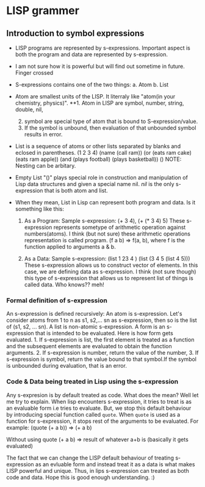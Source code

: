 # LISP grammer

## Introduction to symbol expressions

* LISP programs are represented by s-expressions. Important aspect is both the program and data are represented by s-expression.

* I am not sure how it is powerful but will find out sometime in future. Finger crossed

* S-expressions contains one of the two things:
  a. Atom
  b. List

* Atom are smallest units of the LISP. It literraly like "atom(in your chemistry, physics)".
  **1. Atom in LISP are symbol, number, string, double, nil,

  2. symbol are special type of atom that is bound to S-expression/value.
  3. If the symbol is unbound, then evaluation of that unbounded symbol results in error.
* List is a sequence of atoms or other lists separated by blanks and eclosed in parentheses.
  (1 2 3 4)
  (name (call ram))
  (or (eats ram cake) (eats ram apple))
  (and (plays football) (plays basketball))
  ()
  NOTE: Nesting can be arbitary.

* Empty List "()" plays special role in construction and manipulation of Lisp data structures and given a special name nil. *nil* is the only s-expression that is both atom and list.

* When they mean, List in Lisp can represent both program and data. Is it something like this:
  1. As a Program:
    Sample s-expression: (+ 3 4), (+ (* 3 4) 5)
    These s-expression represents sometype of arithmetic operation against numbers(atoms). I think (but not sure) these arithmetic operations representation is called program. (f a b) => f(a, b), where f is the function applied to arguments a & b.

  2. As a Data:
    Sample s-expression: (list 1 23 4 ) (list (3 4 5 (list 4 5)))
    These s-expression allows us to construct vector of elements. In this case, we are defining data as s-expression. I think (not sure though) this type of s-expression that allows us to represent list of things is called data. Who knows?? meh!


### Formal definition of s-expression
An s-expression is defined recursively:
  An atom is s-expression. Let's consider atoms from 1 to n as
  s1, s2,... sn as s-expression, then so is the list of (s1, s2, ... sn).
  A list is non-atomic s-expression.
  A form is an s-expression that is intended to be evaluated.
  Here is how form gets evaluated.
    1. If s-expression is list, the first element is treated as a function and the subsequent elements are evaluated to obtain the function arguments.
    2. If s-expression is number, return the value of the number,
    3. If s-expression is symbol, return the value bound to that symbol.If the symbol is unbounded during evaluation, that is an error.


### Code & Data being treated in Lisp using the s-expression

Any s-expresion is by default treated as code. What does the mean? Well let me try to explain.
When lisp encounters s-expression, it tries to treat is as an evaluable form i.e tries to evaluate. But, we stop this default behaviour by introducing special function called `quote`. When `quote` is used as a function for s-expression, it stops rest of the arguments to be evaluated. For example:
  (quote (+ a b)) => (+ a b)

Without using quote
  (+ a b) => result of whatever a+b is  (basically it gets evaluated)

The fact that we can change the LISP default behaviour of treating s-expression as an evluable form and instead treat it as a data is what makes LISP powerful and unique. Thus, in lips s-expression can treated as both code and data. Hope this is good enough understanding. :)
